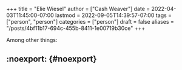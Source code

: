 +++
title = "Elie Wiesel"
author = ["Cash Weaver"]
date = 2022-04-03T11:45:00-07:00
lastmod = 2022-09-05T14:39:57-07:00
tags = ["person", "person"]
categories = ["person"]
draft = false
aliases = "/posts/4bf11b17-694c-455b-8411-1e00719b30ce"
+++

Among other things:


## :noexport: {#noexport}
